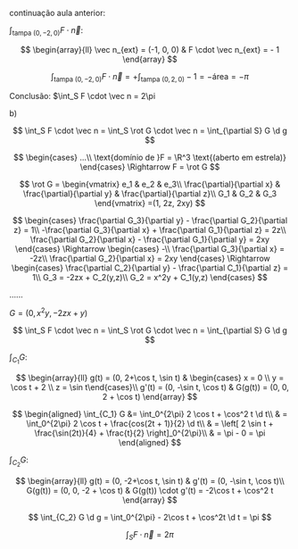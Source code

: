 continuação aula anterior:

$\int_{\text{tampa } (0,-2,0)} F \cdot \vec n$:

$$
\begin{array}{ll}
\vec n_{ext} = (-1, 0, 0) & F \cdot \vec n_{ext} = - 1
\end{array}
$$

$$
\int_{\text{tampa } (0,-2,0)} F \cdot \vec n = + \int_{\text{tampa } (0,2,0)} -1 = - \text{área} = -\pi
$$

Conclusão: $\int_S F \cdot \vec n = 2\pi

b)

$$
\int_S F \cdot \vec n = \int_S \rot G \cdot \vec n = \int_{\partial S} G \d g
$$

$$
\begin{cases}
...\\
\text{domínio de }F = \R^3 \text{(aberto em estrela)}
\end{cases}
\Rightarrow
F = \rot G
$$

$$
\rot G = \begin{vmatrix}
e_1 & e_2 & e_3\\
\frac{\partial}{\partial x} & \frac{\partial}{\partial y} & \frac{\partial}{\partial z}\\
G_1 & G_2 & G_3
\end{vmatrix}
=(1, 2z, 2xy)
$$

$$
\begin{cases}
\frac{\partial G_3}{\partial y} - \frac{\partial G_2}{\partial z} = 1\\
-\frac{\partial G_3}{\partial x} + \frac{\partial G_1}{\partial z} = 2z\\
\frac{\partial G_2}{\partial x} - \frac{\partial G_1}{\partial y} = 2xy
\end{cases}
\Rightarrow
\begin{cases}
-\\
\frac{\partial G_3}{\partial x} = -2z\\
\frac{\partial G_2}{\partial x} = 2xy
\end{cases}
\Rightarrow
\begin{cases}
\frac{\partial C_2}{\partial y} - \frac{\partial C_1}{\partial z} = 1\\
G_3 = -2zx + C_2(y,z)\\
G_2 = x^2y + C_1(y,z)
\end{cases}
$$

......

$G = (0,x^2y, -2zx + y)$

$$
\int_S F \cdot \vec n = \int_S \rot G \cdot \vec n = \int_{\partial S} G \d g
$$

$\int_{C_1} G$:

$$
\begin{array}{ll}
g(t) = (0, 2+\cos t, \sin t) & \begin{cases} x = 0 \\ y = \cos t + 2 \\ z = \sin t\end{cases}\\
g'(t) = (0, -\sin t, \cos t) & G(g(t)) = (0, 0, 2 + \cos t)
\end{array}
$$

$$
\begin{aligned}
\int_{C_1} G &= \int_0^{2\pi} 2 \cos t + \cos^2 t \d t\\
& = \int_0^{2\pi} 2 \cos t + \frac{cos(2t + 1)}{2} \d t\\
& = \left[ 2 \sin t + \frac{\sin(2t)}{4} + \frac{t}{2} \right]_0^{2\pi}\\
& = \pi - 0 = \pi
\end{aligned}
$$

$\int_{C_2} G$:

$$
\begin{array}{ll}
g(t) = (0, -2+\cos t, \sin t) & g'(t) = (0, -\sin t, \cos t)\\
G(g(t)) = (0, 0, -2 + \cos t) & G(g(t)) \cdot g'(t) = -2\cos t + \cos^2 t
\end{array}
$$

$$
\int_{C_2} G \d g = \int_0^{2\pi} - 2\cos t + \cos^2t \d t = \pi
$$

$$
\int_S F \cdot \vec n = 2\pi
$$

